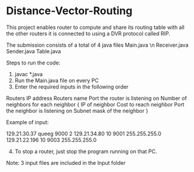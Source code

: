 # Distance-Vector-Routing
This project enables router to compute and share its routing table with all the other routers it is connected to using a DVR protocol called RIP.

The submission consists of a total of 4 java files
Main.java \n
Receiver.java
Sender.java
Table.java

Steps to run the code:

1. javac *.java
2. Run the Main.java file on every PC
3. Enter the required inputs in the following order

Routers IP address
Routers name
Port the router is listening on
Number of neighbors
for each neighbor
{
IP of neighbor
Cost to reach neighbor
Port the neighbor is listening on
Subnet mask of the neighbor
}

Example of input:

129.21.30.37
queeg
9000
2
129.21.34.80
10
9001
255.255.255.0
129.21.22.196
10
9003
255.255.255.0


4. To stop a router, just stop the program running on that PC.


Note: 3 input files are included in the Input folder
